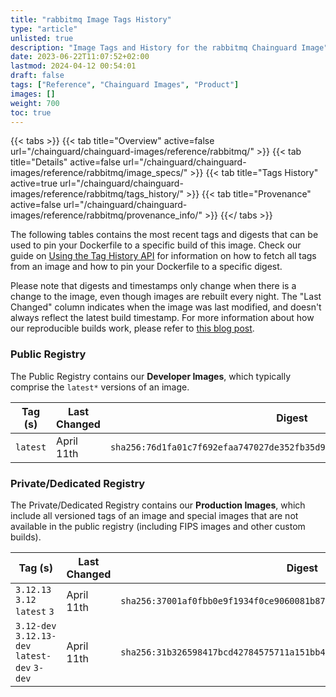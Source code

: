 ```yaml
---
title: "rabbitmq Image Tags History"
type: "article"
unlisted: true
description: "Image Tags and History for the rabbitmq Chainguard Image"
date: 2023-06-22T11:07:52+02:00
lastmod: 2024-04-12 00:54:01
draft: false
tags: ["Reference", "Chainguard Images", "Product"]
images: []
weight: 700
toc: true
---
```


{{< tabs >}}
{{< tab title="Overview" active=false url="/chainguard/chainguard-images/reference/rabbitmq/" >}}
{{< tab title="Details" active=false url="/chainguard/chainguard-images/reference/rabbitmq/image_specs/" >}}
{{< tab title="Tags History" active=true url="/chainguard/chainguard-images/reference/rabbitmq/tags_history/" >}}
{{< tab title="Provenance" active=false url="/chainguard/chainguard-images/reference/rabbitmq/provenance_info/" >}}
{{</ tabs >}}

The following tables contains the most recent tags and digests that can be used to pin your Dockerfile to a specific build of this image. Check our guide on [Using the Tag History API](/chainguard/chainguard-images/using-the-tag-history-api/) for information on how to fetch all tags from an image and how to pin your Dockerfile to a specific digest.

Please note that digests and timestamps only change when there is a change to the image, even though images are rebuilt every night. The "Last Changed" column indicates when the image was last modified, and doesn't always reflect the latest build timestamp. For more information about how our reproducible builds work, please refer to [this blog post](https://www.chainguard.dev/unchained/reproducing-chainguards-reproducible-image-builds).

### Public Registry
The Public Registry contains our **Developer Images**, which typically comprise the `latest*` versions of an image.

| Tag (s)   | Last Changed | Digest                                                                    |
|-----------|--------------|---------------------------------------------------------------------------|
|  `latest` | April 11th   | `sha256:76d1fa01c7f692efaa747027de352fb35d92d0a132100f5304854adba40aa041` |


### Private/Dedicated Registry
The Private/Dedicated Registry contains our **Production Images**, which include all versioned tags of an image and special images that are not available in the public registry (including FIPS images and other custom builds).

| Tag (s)                                        | Last Changed | Digest                                                                    |
|------------------------------------------------|--------------|---------------------------------------------------------------------------|
|  `3.12.13` `3.12` `latest` `3`                 | April 11th   | `sha256:37001af0fbb0e9f1934f0ce9060081b87c17b67a396d2afd687f13afc66b530e` |
|  `3.12-dev` `3.12.13-dev` `latest-dev` `3-dev` | April 11th   | `sha256:31b326598417bcd42784575711a151bb47af9606f871518f8c8982827760cf14` |

